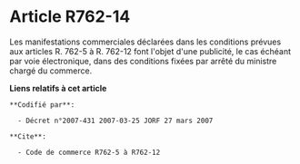 # Article R762-14

Les manifestations commerciales déclarées dans les conditions prévues aux articles R. 762-5 à R. 762-12 font l'objet d'une
publicité, le cas échéant par voie électronique, dans des conditions fixées par arrêté du ministre chargé du commerce.

**Liens relatifs à cet article**

	**Codifié par**:

	  - Décret n°2007-431 2007-03-25 JORF 27 mars 2007

	**Cite**:

	  - Code de commerce R762-5 à R762-12
